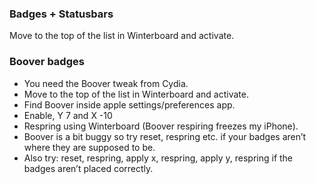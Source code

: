 ### Badges + Statusbars

Move to the top of the list in Winterboard and activate.

### Boover badges

* You need the Boover tweak from Cydia.
* Move to the top of the list in Winterboard and activate.
* Find Boover inside apple settings/preferences app.
* Enable, Y 7 and X -10
* Respring using Winterboard (Boover respiring freezes my iPhone).
* Boover is a bit buggy so try reset, respring etc. if your badges aren’t where they are supposed to be.
* Also try: reset, respring, apply x, respring, apply y, respring if the badges aren’t placed correctly.

